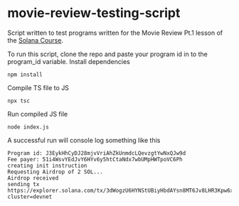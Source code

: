 # movie-review-testing-script
Script written to test programs written for the Movie Review Pt.1 lesson of the [Solana Course]("https://github.com/Unboxed-Software/solana-course").

To run this script, clone the repo and paste your program id in to the program_id variable.
Install dependencies
```
npm install
```
Compile TS file to JS
```
npx tsc
```
Run compiled JS file
```
node index.js
```

A successful run will console log something like this
```
Program id: J3EykHhCyDJ28mjvVriAhZkUnmdcLQevzgtYwNxQJw9d
Fee payer: 51i4WsvYEdJvY6HYv6y5htCtaNdx7wbUMpHWTpoVC6Ph
creating init instruction
Requesting Airdrop of 2 SOL...
Airdrop received
sending tx
https://explorer.solana.com/tx/3dWogzU6HYNStUBiyHbdAYsn8MT6Jv8LHR3Kpw6xeKU6LASHiitPj1mWnppQfxDfmng17C2fBtBP9auv2DXssDms?cluster=devnet
````
